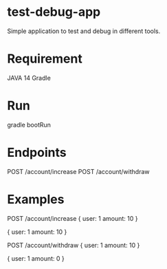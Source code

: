 # test-debug-app
Simple application to test and debug in different tools.

# Requirement
JAVA 14
Gradle

# Run
gradle bootRun

# Endpoints
POST /account/increase
POST /account/withdraw

# Examples
POST /account/increase
{
    user: 1
    amount: 10
}

{
    user: 1
    amount: 10
}

POST /account/withdraw
{
    user: 1
    amount: 10
}

{
    user: 1
    amount: 0
}
